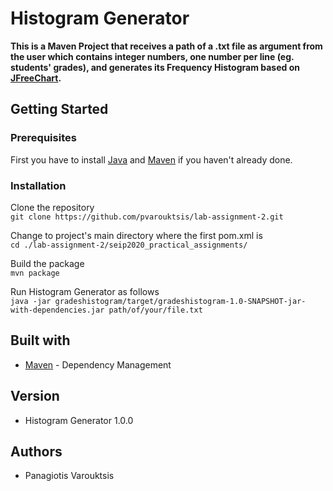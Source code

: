 # Histogram Generator

**This is a Maven Project that receives a path of a .txt file as argument from the user which contains integer numbers, one number per line (eg. students' grades), and generates its Frequency Histogram based on [JFreeChart](http://www.jfree.org/jfreechart/).**
  
## Getting Started

### Prerequisites

First you have to install [Java](https://www.oracle.com/java/technologies/javase-downloads.html) and [Maven](https://maven.apache.org/) if you haven't already done.

### Installation

Clone the repository  
```git clone https://github.com/pvarouktsis/lab-assignment-2.git ```

Change to project's main directory where the first pom.xml is  
```cd ./lab-assignment-2/seip2020_practical_assignments/```

Build the package  
```mvn package```

Run Histogram Generator as follows  
```java -jar gradeshistogram/target/gradeshistogram-1.0-SNAPSHOT-jar-with-dependencies.jar path/of/your/file.txt```

## Built with

- [Maven](https://maven.apache.org/) \- Dependency Management

## Version

- Histogram Generator 1.0.0

## Authors

- Panagiotis Varouktsis

